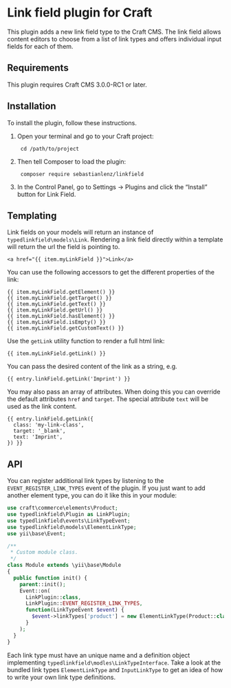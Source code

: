 # Link field plugin for Craft

This plugin adds a new link field type to the Craft CMS. The link field allows content editors to choose from
a list of link types and offers individual input fields for each of them.

## Requirements

This plugin requires Craft CMS 3.0.0-RC1 or later.

## Installation

To install the plugin, follow these instructions.

1. Open your terminal and go to your Craft project:

        cd /path/to/project

2. Then tell Composer to load the plugin:

        composer require sebastianlenz/linkfield

3. In the Control Panel, go to Settings → Plugins and click the “Install” button for Link Field.

## Templating

Link fields on your models will return an instance of `typedlinkfield\models\Link`. Rendering a link
field directly within a template will return the url the field is pointing to.

```
<a href="{{ item.myLinkField }}">Link</a>
```

You can use the following accessors to get the different properties of the link:

```
{{ item.myLinkField.getElement() }}
{{ item.myLinkField.getTarget() }}
{{ item.myLinkField.getText() }}
{{ item.myLinkField.getUrl() }}
{{ item.myLinkField.hasElement() }}
{{ item.myLinkField.isEmpty() }}
{{ item.myLinkField.getCustomText() }}
```

Use the `getLink` utility function to render a full html link:

```
{{ item.myLinkField.getLink() }}
```

You can pass the desired content of the link as a string, e.g.
```
{{ entry.linkField.getLink('Imprint') }}
```

You may also pass an array of attributes. When doing this you can override
the default attributes `href` and `target`. The special attribute `text`
will be used as the link content.
```
{{ entry.linkField.getLink({
  class: 'my-link-class',
  target: '_blank',
  text: 'Imprint',
}) }}
```

## API

You can register additional link types by listening to the `EVENT_REGISTER_LINK_TYPES` 
event of the plugin. If you just want to add another element type, you can do it like this in
your module:

```php
use craft\commerce\elements\Product;
use typedlinkfield\Plugin as LinkPlugin;
use typedlinkfield\events\LinkTypeEvent;
use typedlinkfield\models\ElementLinkType;
use yii\base\Event;

/**
 * Custom module class.
 */
class Module extends \yii\base\Module
{
  public function init() {
    parent::init();
    Event::on(
      LinkPlugin::class,
      LinkPlugin::EVENT_REGISTER_LINK_TYPES,
      function(LinkTypeEvent $event) {
        $event->linkTypes['product'] = new ElementLinkType(Product::class);
      }
    );
  }
}
```


Each link type must have an unique name and a definition object implementing `typedlinkfield\modles\LinkTypeInterface`. 
Take a look at the bundled link types `ElementLinkType` and `InputLinkType` to get an idea of how to write your own 
link type definitions.
